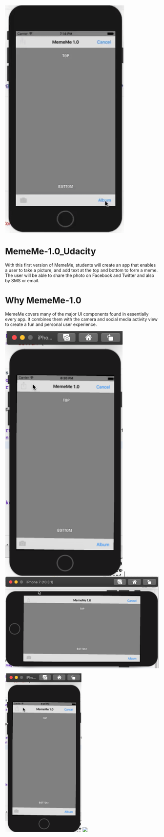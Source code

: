 
![](MemeMe_1.0_Images/MemeMe_1.0.gif)

# MemeMe-1.0_Udacity
With this first version of MemeMe, students will create an app that enables a user to take a picture, and add text at the top and bottom to form a meme. The user will be able to share the photo on Facebook and Twitter and also by SMS or email.

# Why MemeMe-1.0
MemeMe covers many of the major UI components found in essentially every app. It combines them with the camera and social media activity view to create a fun and personal user experience.

![](MemeMe_1.0_Images/MemeMe_1.0_1.PNG) | ![](MemeMe_1.0_Images/MemeMe_1.0_2.PNG)

<img src="MemeMe_1.0_Images/MemeMe_1.0_1.PNG" width="250"/> <img src="MemeMe_1.0_Images/MemeMe_1.0_2.PN" width="250"/> 
